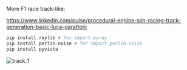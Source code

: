 
More F1 race track-like:

https://www.linkedin.com/pulse/procedural-engine-sim-racing-track-generation-basic-luca-garattoni

```python
pip install raylib # for import pyray
pip install perlin-noise # for import perlin-noise
pip install pyvista
```

![track_1](https://github.com/user-attachments/assets/25cc7bbf-c4d0-4da1-8524-28a5a326ddff)
